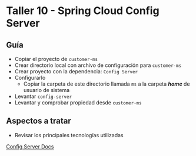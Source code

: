 # Taller 10 - Spring Cloud Config Server
## Guía

- Copiar el proyecto de `customer-ms`
- Crear directorio local con archivo de configuración para `customer-ms`
- Crear proyecto con la dependencia:  `Config Server`
- Configurarlo
  - Copiar la carpeta de este directorio llamada `ms` a la carpeta ***home*** de usuario de sistema 
- Levantar `config-server`
- Levantar y comprobar propiedad desde `customer-ms` 

## Aspectos a tratar
- Revisar los principales tecnologías utilizadas

[Config Server Docs](https://docs.spring.io/spring-cloud-config/docs/3.1.3/reference/html/)
